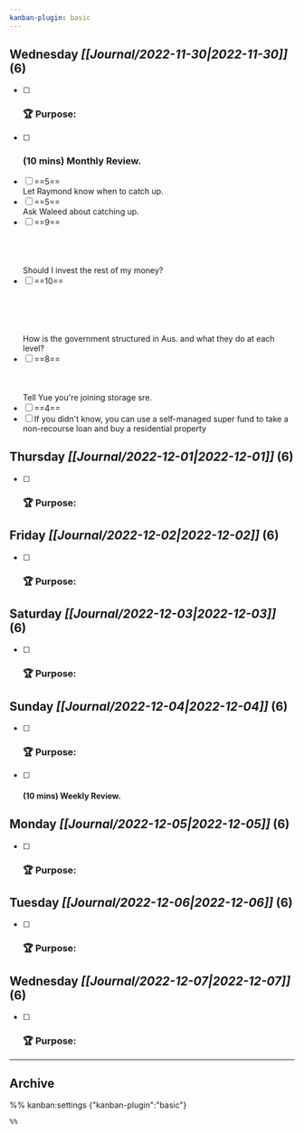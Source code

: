 ```yaml
---
kanban-plugin: basic
---
```


## **Wednesday** *[[Journal/2022-11-30|2022-11-30]]* (6)

- [ ] ### **🏆 Purpose**:
- [ ] ### **(10 mins)** Monthly Review.
- [ ] ==5==<br>Let Raymond know when to catch up.
- [ ] ==5==<br>Ask Waleed about catching up.
- [ ] ==9==<br><br><br><br><br>Should I invest the rest of my money?
- [ ] ==10==<br><br><br><br><br><br>How is the government structured in Aus. and what they do at each level?
- [ ] ==8==<br><br><br><br>Tell Yue you're joining storage sre.
- [ ] ==4==
- [ ] If you didn't know, you can use a self-managed super fund to take a non-recourse loan and buy a residential property

## **Thursday** *[[Journal/2022-12-01|2022-12-01]]* (6)

- [ ] ### **🏆 Purpose**:

## **Friday** *[[Journal/2022-12-02|2022-12-02]]* (6)

- [ ] ### **🏆 Purpose**:

## **Saturday** *[[Journal/2022-12-03|2022-12-03]]* (6)

- [ ] ### **🏆 Purpose**:

## **Sunday** *[[Journal/2022-12-04|2022-12-04]]* (6)

- [ ] ### **🏆 Purpose**:
- [ ] #### **(10 mins)** Weekly Review.

## **Monday** *[[Journal/2022-12-05|2022-12-05]]* (6)

- [ ] ### **🏆 Purpose**:

## **Tuesday** *[[Journal/2022-12-06|2022-12-06]]* (6)

- [ ] ### **🏆 Purpose**:

## **Wednesday** *[[Journal/2022-12-07|2022-12-07]]* (6)

- [ ] ### **🏆 Purpose**:

***

## Archive



%% kanban:settings
{"kanban-plugin":"basic"}
```
%%
